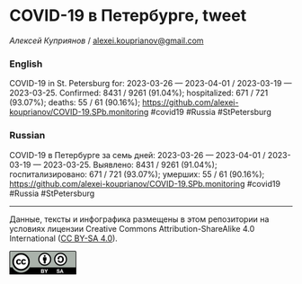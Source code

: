 COVID-19 в Петербурге, tweet
============================

*Алексей Куприянов* /
<a href="mailto:alexei.kouprianov@gmail.com" class="email">alexei.kouprianov@gmail.com</a>

### English

COVID-19 in St. Petersburg for: 2023-03-26 — 2023-04-01 / 2023-03-19 —
2023-03-25. Сonfirmed: 8431 / 9261 (91.04%); hospitalized: 671 / 721
(93.07%); deaths: 55 / 61 (90.16%);
<a href="https://github.com/alexei-kouprianov/COVID-19.SPb.monitoring" class="uri">https://github.com/alexei-kouprianov/COVID-19.SPb.monitoring</a>
\#covid19 \#Russia \#StPetersburg

### Russian

COVID-19 в Петербурге за семь дней: 2023-03-26 — 2023-04-01 / 2023-03-19
— 2023-03-25. Выявлено: 8431 / 9261 (91.04%); госпитализировано: 671 /
721 (93.07%); умерших: 55 / 61 (90.16%);
<a href="https://github.com/alexei-kouprianov/COVID-19.SPb.monitoring" class="uri">https://github.com/alexei-kouprianov/COVID-19.SPb.monitoring</a>
\#covid19 \#Russia \#StPetersburg

------------------------------------------------------------------------

Данные, тексты и инфографика размещены в этом репозитории на условиях
лицензии Creative Commons Attribution-ShareAlike 4.0 International ([CC
BY-SA 4.0](https://creativecommons.org/licenses/by-sa/4.0/)).

![](../misc/CC-BY-SA-icon.png "CC-BY-SA")
